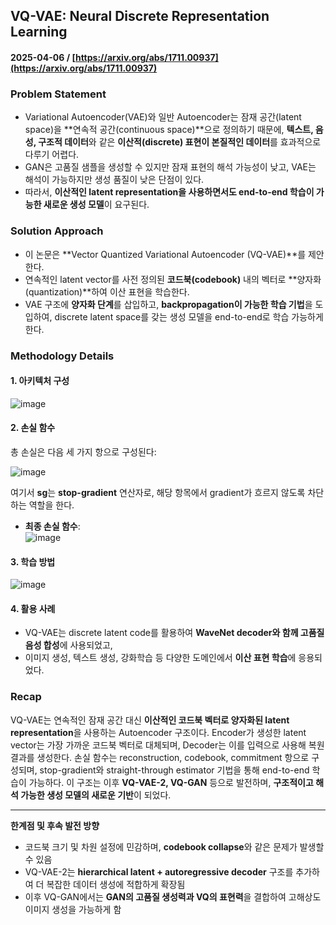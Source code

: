 ## VQ-VAE: Neural Discrete Representation Learning  
#### 2025-04-06 / [https://arxiv.org/abs/1711.00937](https://arxiv.org/abs/1711.00937)

### Problem Statement
- Variational Autoencoder(VAE)와 일반 Autoencoder는 잠재 공간(latent space)을 **연속적 공간(continuous space)**으로 정의하기 때문에, **텍스트, 음성, 구조적 데이터**와 같은 **이산적(discrete) 표현이 본질적인 데이터**를 효과적으로 다루기 어렵다.
- GAN은 고품질 샘플을 생성할 수 있지만 잠재 표현의 해석 가능성이 낮고, VAE는 해석이 가능하지만 생성 품질이 낮은 단점이 있다.
- 따라서, **이산적인 latent representation을 사용하면서도 end-to-end 학습이 가능한 새로운 생성 모델**이 요구된다.

### Solution Approach
- 이 논문은 **Vector Quantized Variational Autoencoder (VQ-VAE)**를 제안한다.
- 연속적인 latent vector를 사전 정의된 **코드북(codebook)** 내의 벡터로 **양자화(quantization)**하여 이산 표현을 학습한다.
- VAE 구조에 **양자화 단계**를 삽입하고, **backpropagation이 가능한 학습 기법**을 도입하여, discrete latent space를 갖는 생성 모델을 end-to-end로 학습 가능하게 한다.

### Methodology Details

#### 1. 아키텍처 구성
![image](https://github.com/user-attachments/assets/ae8c27fb-3aa1-405f-8df5-c54e4fa32e23)


#### 2. 손실 함수

총 손실은 다음 세 가지 항으로 구성된다:

![image](https://github.com/user-attachments/assets/48983a4a-a7b0-4a3f-8e79-2dca840ee79e)

여기서 **sg**는 **stop-gradient** 연산자로, 해당 항목에서 gradient가 흐르지 않도록 차단하는 역할을 한다.

- **최종 손실 함수**:  
![image](https://github.com/user-attachments/assets/83324295-337a-4810-af4d-c7f099cc626f)


#### 3. 학습 방법
![image](https://github.com/user-attachments/assets/0ed6791c-7fb0-436b-ba7b-796cccc1809a)


#### 4. 활용 사례
- VQ-VAE는 discrete latent code를 활용하여 **WaveNet decoder와 함께 고품질 음성 합성**에 사용되었고,
- 이미지 생성, 텍스트 생성, 강화학습 등 다양한 도메인에서 **이산 표현 학습**에 응용되었다.

### Recap
VQ-VAE는 연속적인 잠재 공간 대신 **이산적인 코드북 벡터로 양자화된 latent representation**을 사용하는 Autoencoder 구조이다. Encoder가 생성한 latent vector는 가장 가까운 코드북 벡터로 대체되며, Decoder는 이를 입력으로 사용해 복원 결과를 생성한다. 손실 함수는 reconstruction, codebook, commitment 항으로 구성되며, stop-gradient와 straight-through estimator 기법을 통해 end-to-end 학습이 가능하다. 이 구조는 이후 **VQ-VAE-2, VQ-GAN** 등으로 발전하며, **구조적이고 해석 가능한 생성 모델의 새로운 기반**이 되었다.

---

**한계점 및 후속 발전 방향**
- 코드북 크기 및 차원 설정에 민감하며, **codebook collapse**와 같은 문제가 발생할 수 있음
- VQ-VAE-2는 **hierarchical latent + autoregressive decoder** 구조를 추가하여 더 복잡한 데이터 생성에 적합하게 확장됨
- 이후 VQ-GAN에서는 **GAN의 고품질 생성력과 VQ의 표현력**을 결합하여 고해상도 이미지 생성을 가능하게 함
